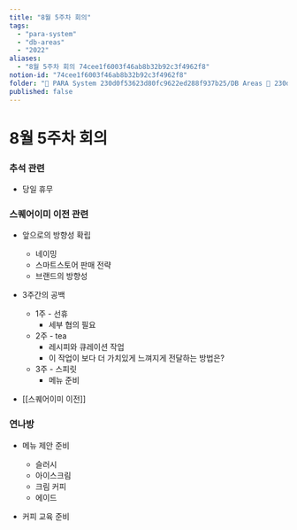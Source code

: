 ```yaml
---
title: "8월 5주차 회의"
tags:
  - "para-system"
  - "db-areas"
  - "2022"
aliases:
  - "8월 5주차 회의 74cee1f6003f46ab8b32b92c3f4962f8"
notion-id: "74cee1f6003f46ab8b32b92c3f4962f8"
folder: "🚀 PARA System 230d0f53623d80fc9622ed288f937b25/DB Areas 🔲 230d0f53623d812fa0e9f500c4679623/(주) 음 66e9b539f26a4b65b785de77451613c8/내부 워크숍 및 회의 c09642829cbb460caade3d89d7122a12/사무실 주간 회의 c5027ddb44b24c63b8a52c69ad7b16c0/2022 회의 26beae718346447fa8aac349f5d51866"
published: false
---
```


# 8월 5주차 회의

### 추석 관련

* 당일 휴무

### 스퀘어이미 이전 관련

* 앞으로의 방향성 확립
  * 네이밍
  * 스마트스토어 판매 전략
  * 브랜드의 방향성

* 3주간의 공백
  * 1주 - 선휴
    * 세부 협의 필요
  * 2주 - tea
    * 레시피와 큐레이션 작업
    * 이 작업이 보다 더 가치있게 느껴지게 전달하는 방법은?
  * 3주 - 스피릿
    * 메뉴 준비

* [[스퀘어이미 이전]]

### 연나방

* 메뉴 제안 준비
  * 슬러시
  * 아이스크림
  * 크림 커피
  * 에이드

* 커피 교육 준비
